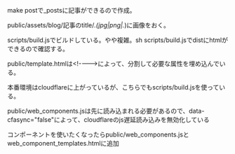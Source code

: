 make postで_postsに記事ができるので作成。

public/assets/blog/記事のtitle/*.(jpg|png|.*)に画像をおく。

scripts/build.jsでビルドしている。やや複雑。sh scripts/build.jsでdistにhtmlができるので確認する。

public/template.htmlは\<\!\-\-\-\-\>によって、分割して必要な属性を埋め込んでいる。

本番環境はcloudflareに上がっているが、こちらでもscripts/build.jsを使っている。

public/web_components.jsは先に読み込まれる必要があるので、data-cfasync="false"によって、cloudflareのjs遅延読み込みを無効化している

コンポーネントを使いたくなったらpublic/web_components.jsとweb_component_templates.htmlに追加

